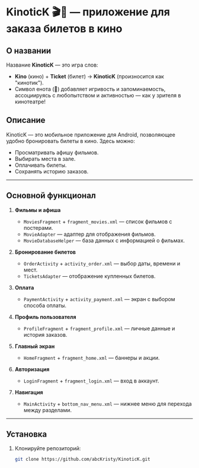 # KinoticK 🎬🦝 — приложение для заказа билетов в кино  

## О названии  
Название **KinoticK** — это игра слов:  
- **Kino** (кино) + **Ticket** (билет) → **KinoticK** (произносится как "кинотик").  
- Символ енота (**🦝**) добавляет игривость и запоминаемость, ассоциируясь с любопытством и активностью — как у зрителя в кинотеатре!  

## Описание  
KinoticK — это мобильное приложение для Android, позволяющее удобно бронировать билеты в кино. Здесь можно:  
- Просматривать афишу фильмов.  
- Выбирать места в зале.  
- Оплачивать билеты.  
- Сохранять историю заказов.  

---  

## Основной функционал  
1. **Фильмы и афиша**  
   - `MoviesFragment` + `fragment_movies.xml` — список фильмов с постерами.  
   - `MovieAdapter` — адаптер для отображения фильмов.  
   - `MovieDatabaseHelper` — база данных с информацией о фильмах.  

2. **Бронирование билетов**  
   - `OrderActivity` + `activity_order.xml` — выбор даты, времени и мест.  
   - `TicketsAdapter` — отображение купленных билетов.  

3. **Оплата**  
   - `PaymentActivity` + `activity_payment.xml` — экран с выбором способа оплаты.  

4. **Профиль пользователя**  
   - `ProfileFragment` + `fragment_profile.xml` — личные данные и история заказов.  

5. **Главный экран**  
   - `HomeFragment` + `fragment_home.xml` — баннеры и акции.  

6. **Авторизация**  
   - `LoginFragment` + `fragment_login.xml` — вход в аккаунт.  

7. **Навигация**  
   - `MainActivity` + `bottom_nav_menu.xml` — нижнее меню для перехода между разделами.  

---  

## Установка  
1. Клонируйте репозиторий:  
   ```bash  
   git clone https://github.com/abcKristy/KinoticK.git  
